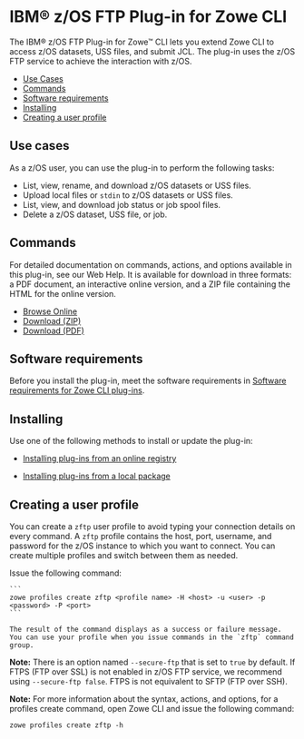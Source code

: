 # IBM® z/OS FTP Plug-in for Zowe CLI

The IBM® z/OS FTP Plug-in for Zowe&trade; CLI lets you extend Zowe CLI to access z/OS datasets, USS files, and submit JCL. The plug-in uses the z/OS FTP service to achieve the interaction with z/OS.

  - [Use Cases](#use-cases)
  - [Commands](#commands)
  - [Software requirements](#software-requirements)
  - [Installing](#installing)
  - [Creating a user profile](#creating-a-user-profile)

## Use cases

As a z/OS user, you can use the plug-in to perform the following tasks:

  - List, view, rename, and download z/OS datasets or USS files.
  - Upload local files or `stdin` to z/OS datasets or USS files.
  - List, view, and download job status or job spool files.
  - Delete a z/OS dataset, USS file, or job.

## Commands

For detailed documentation on commands, actions, and options available in this plug-in, see our Web Help. It is available for download in three formats: a PDF document, an interactive online version, and a ZIP file containing the HTML for the online version.

- <a href="https://docs.zowe.org/v1-4-x/web_help/index.html" target="_blank">Browse Online</a>
- <a href="https://docs.zowe.org/v1-4-x/zowe_web_help.zip">Download (ZIP)</a>
- <a href="https://docs.zowe.org/v1-4-x/CLIReference_Zowe.pdf">Download (PDF)</a>

## Software requirements

Before you install the plug-in, meet the software requirements in [Software requirements for Zowe CLI plug-ins](cli-swreqplugins.md).

## Installing

Use one of the following methods to install or update the plug-in:

- [Installing plug-ins from an online registry](cli-installplugins.md#installing-plug-ins-from-an-online-registry)

- [Installing plug-ins from a local package](cli-installplugins.md#installing-plug-ins-from-a-local-package)

## Creating a user profile

You can create a `zftp` user profile to avoid typing your connection details on every command. A `zftp` profile contains the host, port, username, and password for the z/OS instance to which you want to connect. You can create multiple profiles and switch between them as needed.

Issue the following command:

    ```
    zowe profiles create zftp <profile name> -H <host> -u <user> -p <password> -P <port>
    ```

    The result of the command displays as a success or failure message. You can use your profile when you issue commands in the `zftp` command group.

**Note:** There is an option named `--secure-ftp` that is set to `true` by default. If FTPS (FTP over SSL) is not enabled in z/OS FTP service, we recommend using `--secure-ftp false`. FTPS is not equivalent to SFTP (FTP over SSH).

**Note:** For more information about the syntax, actions, and options, for a profiles create command, open Zowe CLI and issue the following command:

```
zowe profiles create zftp -h
```

